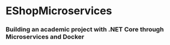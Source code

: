 # EShopMicroservices 

### Building an academic project with .NET Core through Microservices and Docker
